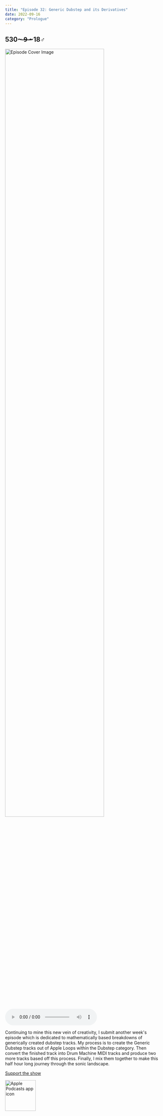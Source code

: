 ```yaml
---
title: "Episode 32: Generic Dubstep and its Derivatives"
date: 2022-09-16
category: "Prologue"
---
```

## 530~ ̶9̶ ̶~18♂
<img src="https://artwork.captivate.fm/cc450a27-9a41-4d9f-a91e-95b7d1c9434a/60854458c4d1acdf4e1c2f79c4137142.jpg" alt="Episode Cover Image" width=80%/>
<audio controls>
  <source src="https://podcasts.captivate.fm/media/2d670a74-fa70-4c40-9f40-e465f54b83f8/11333737-episode-32-generic-dubstep-and-its-derivatives.mp3" type="audio/mpeg">
  Your browser does not support the audio element.
</audio>

<p>Continuing to mine this new vein of creativity, I submit another week&apos;s episode which is dedicated to mathematically based breakdowns of generically created dubstep tracks. My process is to create the Generic Dubstep tracks out of Apple Loops within the Dubstep category. Then convert the finished track into Drum Machine MIDI tracks and produce two more tracks based off this process. Finally, I mix them together to make this half hour long journey through the sonic landscape.</p><a rel="payment" href="https://www.paypal.com/donate/?hosted_button_id=WX3GRUK5BHJLS">Support the show</a>

<a href="https://podcasts.apple.com/us/podcast/living-room-music/id1608791560?tscg=30200&itsct=podcast_box_appicon&ls=1&mttnsubad=1608791560" style="display: inline-block;"><img src="https://toolbox.marketingtools.apple.com/api/v2/badges/app-icon-podcasts/standard/en-us" alt="Apple Podcasts app icon" style="width: 100px; height: 100px; vertical-align: middle; object-fit: contain;" /></a>
    